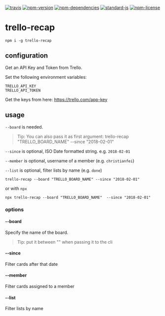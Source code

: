 [![travis](https://img.shields.io/travis/christian-fei/trello-recap.svg?style=flat-square)](https://travis-ci.org/christian-fei/trello-recap) [![npm-version](https://img.shields.io/npm/v/trello-recap.svg?style=flat-square&colorB=007EC6)](https://www.npmjs.com/package/trello-recap) [![npm-dependencies](https://img.shields.io/badge/dependencies-none-blue.svg?style=flat-square&colorB=44CC11)](package.json) [![standard-js](https://img.shields.io/badge/coding%20style-standard-brightgreen.svg?style=flat-square)](http://standardjs.com/) [![npm-license](https://img.shields.io/npm/l/trello-recap.svg?style=flat-square&colorB=007EC6)](https://spdx.org/licenses/ISC)

# trello-recap

```
npm i -g trello-recap
```


## configuration

Get an API Key and Token from Trello.

Set the following environment variables:

```
TRELLO_API_KEY
TRELLO_API_TOKEN
```

Get the keys from here: https://trello.com/app-key

## usage

`--board` is needed.

> Tip: You can also pass it as first argument:
> trello-recap "TRELLO_BOARD_NAME" --since "2018-02-01"

`--since` is optional, ISO Date formatted string. e.g. `2018-02-01`

`--member` is optional, username of a member (e.g. `christianfei`)

`--list` is optional, filter lists by name (e.g. `done`)

```
trello-recap --board "TRELLO_BOARD_NAME" --since "2018-02-01"
```

or with `npx`

```
npx trello-recap --board "TRELLO_BOARD_NAME"  --since "2018-02-01"
```


### options

#### --board

Specify the name of the board.

> Tip: put it between "" when passing it to the cli

#### --since

Filter cards after that date

#### --member

Filter cards assigned to a member

#### --list

Filter lists by name
